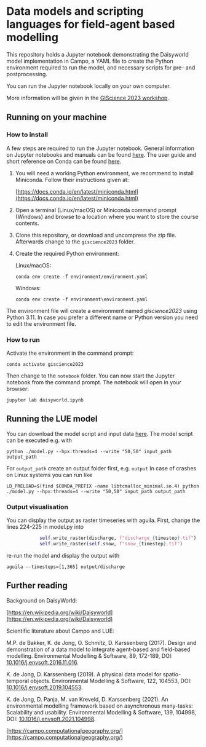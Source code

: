 # Data models and scripting languages for field-agent based modelling

This repository holds a Jupyter notebook demonstrating the Daisyworld model implementation in Campo,
a YAML file to create the Python environment required to run the model,
and necessary scripts for pre- and postprocessing.

You can run the Jupyter notebook locally on your own computer.

More information will be given in the [GIScience 2023 workshop](https://campo.computationalgeography.org/workshops/giscience2023/).


## Running on your machine

### How to install

A few steps are required to run the Jupyter notebook.
General information on Jupyter notebooks and manuals can be found [here](https://jupyter.readthedocs.io/en/latest/).
The user guide and short reference on Conda can be found [here](https://docs.conda.io/projects/conda/en/latest/user-guide/cheatsheet.html).

 1. You will need a working Python environment, we recommend to install Miniconda. Follow their instructions given at:

    [https://docs.conda.io/en/latest/miniconda.html](https://docs.conda.io/en/latest/miniconda.html)

 2. Open a terminal (Linux/macOS) or Miniconda command prompt (Windows) and browse to a location where you want to store the course contents.

 3. Clone this repository, or download and uncompress the zip file. Afterwards change to the `giscience2023` folder.

 4. Create the required Python environment:

    Linux/macOS:

    `conda env create -f environment/environment.yaml`

    Windows:

    `conda env create -f environment\environment.yaml`


The environment file will create a environment named *giscience2023* using Python 3.11. In case you prefer a different name or Python version you need to edit the environment file.


### How to run

Activate the environment in the command prompt:

`conda activate giscience2023`

Then change to the `notebook` folder.
You can now start the Jupyter notebook from the command prompt. The notebook will open in your browser:

`jupyter lab daisyworld.ipynb`


## Running the LUE model

You can download the model script and input data [here](https://surfdrive.surf.nl/files/index.php/s/teEa1jAbmgsd6YG).
The model script can be executed e.g. with

`python ./model.py --hpx:threads=4 --write "50,50" input_path output_path`

For `output_path` create an output folder first, e.g. `output`
In case of crashes on Linux systems you can run like

`LD_PRELOAD=$(find $CONDA_PREFIX -name libtcmalloc_minimal.so.4) python ./model.py --hpx:threads=4 --write "50,50" input_path output_path`

### Output visualisation

You can display the output as raster timeseries with aguila. First, change the lines 224-225 in model.py into

```python
            self.write_raster(discharge, f"discharge_{timestep}.tif")
            self.write_raster(self.snow, f"snow_{timestep}.tif")
```

re-run the model and display the output with

`aguila --timesteps=[1,365] output/discharge`


## Further reading

Background on DaisyWorld:

  [https://en.wikipedia.org/wiki/Daisyworld](https://en.wikipedia.org/wiki/Daisyworld)

Scientific literature about Campo and LUE:

  M.P. de Bakker, K. de Jong, O. Schmitz, D. Karssenberg (2017). Design and demonstration of a data model to integrate agent-based and field-based modelling. Environmental Modelling & Software, 89, 172-189, DOI: [10.1016/j.envsoft.2016.11.016](https://doi.org/10.1016/j.envsoft.2016.11.016).

  K. de Jong, D. Karssenberg (2019). A physical data model for spatio-temporal objects. Environmental Modelling & Software, 122, 104553, DOI: [10.1016/j.envsoft.2019.104553](https://doi.org/10.1016/j.envsoft.2019.104553).

  K. de Jong, D. Panja, M. van Kreveld, D. Karssenberg (2021). An environmental modelling framework based on asynchronous many-tasks: Scalability and usability. Environmental Modelling & Software, 139, 104998, DOI: [10.1016/j.envsoft.2021.104998](https://doi.org/10.1016/j.envsoft.2021.104998).

[https://campo.computationalgeography.org/](https://campo.computationalgeography.org/)
